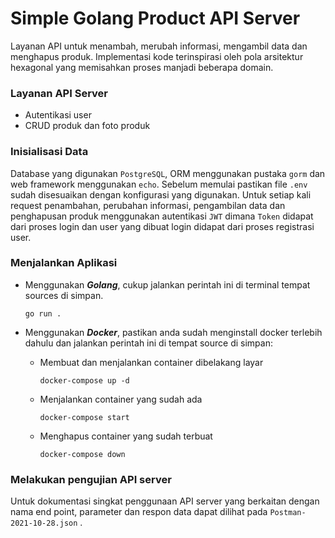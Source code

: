 # Simple Golang Product API Server
Layanan API untuk menambah, merubah informasi, mengambil data dan menghapus produk.
Implementasi kode terinspirasi oleh pola arsitektur hexagonal yang memisahkan proses manjadi beberapa domain.

### Layanan API Server
-    Autentikasi user
-    CRUD produk dan foto produk

### Inisialisasi Data
Database yang digunakan `PostgreSQL`, ORM menggunakan pustaka `gorm` dan web framework menggunakan ```echo```. Sebelum memulai pastikan
file ```.env``` sudah disesuaikan dengan konfigurasi yang digunakan. Untuk setiap kali request penambahan,
perubahan informasi, pengambilan data dan penghapusan produk menggunakan autentikasi ``JWT`` dimana ```Token``` didapat dari proses login 
dan user yang dibuat login didapat dari proses registrasi user.

### Menjalankan Aplikasi
-    Menggunakan ***Golang***, cukup jalankan perintah ini di terminal tempat sources di simpan.
     ```console
     go run .
     ```
-    Menggunakan ***Docker***, pastikan anda sudah menginstall docker terlebih dahulu dan jalankan perintah ini di tempat source di simpan:<br>
     - Membuat dan menjalankan container dibelakang layar
     
        ```console
        docker-compose up -d
        ```
        
     - Menjalankan container yang sudah ada
     
        ```console
        docker-compose start
        ```
        
     - Menghapus container yang sudah terbuat
     
        ```console
        docker-compose down
        ```

### Melakukan pengujian API server
Untuk dokumentasi singkat penggunaan API server yang berkaitan dengan nama end point, parameter dan respon data dapat dilihat pada ```Postman-2021-10-28.json``` .
